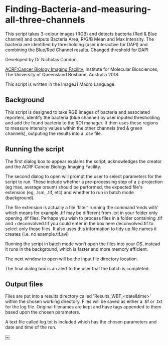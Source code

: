 # Finding-Bacteria-and-measuring-all-three-channels
This script takes 3-colour images (RGB) and detects bacteria (Red &amp; Blue channel) and outputs Bacteria Area, R/G/B Mean and Max Intensity. The bacteria are identified by thresholding (user interactive for DAPI) and combining the Blue/Red Channel results. Changed threshold for DAPI 

Developed by Dr Nicholas Condon.

[ACRF:Cancer Biology Imaging Facility](https://imb.uq.edu.au/microscopy), 
Institute for Molecular Biosciences, The University of Queensland
Brisbane, Australia 2018.

This script is written in the ImageJ1 Macro Language.


Background
-----

This script is designed to take RGB images of bacteria and associated reporters, identify the bacteria (blue channel) by user inputed thresholding and add the found bacteria to the ROI manager. It then uses these regions to measure intensity values within the other channels (red & green channels), outputing the results into a .csv file.

Running the script
-----
The first dialog box to appear explains the script, acknowledges the creator and the ACRF:Cancer Biology Imaging Facility.

The second dialog to open will prompt the user to select parameters for the script to run. These include whether a pre-processing step of a z-projection (eg max, average orsum) should be performed, the expected file's extension (eg, .lsm, .tif, etc) and whether to run in batch mode (background).

The file extension is actually a file ‘filter’ running the command ‘ends with’ which means for example .tif may be different from .txt in your folder only opening .tif files. Perhaps you wish to process files in a folder containing <Filename>.tif and <Filename>+deconvolved.tif you could enter in the box here deconvolved.tif to select only those files. It also uses this information to tidy up file names it creates (i.e. no example.tif.avi)

Running the script in batch mode won’t open the files into your OS, instead it runs in the background, which is faster and more memory efficient.

The next window to open will be the input file directory location.

The final dialog box is an alert to the user that the batch is completed. 


Output files
-----
Files are put into a results directory called 'Results_WBT_<date&time>' within the chosen working directory. Files will be saved as either a .tif or .txt for the log file. Original filenames are kept and have tags appended to them based upon the chosen parameters.

A text file called log.txt is included which has the chosen parameters and date and time of the run.


￼
